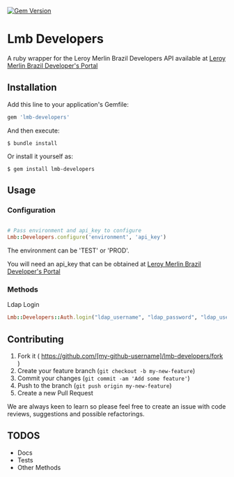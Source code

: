 [![Gem Version](https://badge.fury.io/rb/lmb-developers.svg)](http://badge.fury.io/rb/lmb-developers)

# Lmb Developers

A ruby wrapper for the Leroy Merlin Brazil Developers API available at [Leroy Merlin Brazil Developer's Portal](https://developers.leroymerlin.com.br)

## Installation

Add this line to your application's Gemfile:

```ruby
gem 'lmb-developers'
```

And then execute:

    $ bundle install

Or install it yourself as:

    $ gem install lmb-developers

## Usage

### Configuration

```ruby

# Pass environment and api_key to configure
Lmb::Developers.configure('environment', 'api_key')

```

The environment can be 'TEST' or 'PROD'.

You will need an api_key that can be obtained at [Leroy Merlin Brazil Developer's Portal](https://developers.leroymerlin.com.br)

### Methods

Ldap Login

```ruby
Lmb::Developers::Auth.login("ldap_username", "ldap_password", "ldap_usertype = employee")
```

## Contributing

1. Fork it ( https://github.com/[my-github-username]/lmb-developers/fork )
2. Create your feature branch (`git checkout -b my-new-feature`)
3. Commit your changes (`git commit -am 'Add some feature'`)
4. Push to the branch (`git push origin my-new-feature`)
5. Create a new Pull Request

We are always keen to learn so please feel free to create an issue with code reviews, suggestions and possible refactorings.

## TODOS

- Docs
- Tests
- Other Methods
